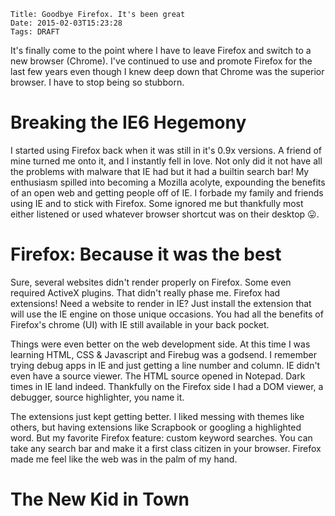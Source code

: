     Title: Goodbye Firefox. It's been great
    Date: 2015-02-03T15:23:28
    Tags: DRAFT

It's finally come to the point where I have to leave Firefox and switch to a new browser (Chrome). I've continued to use and promote Firefox for the last few years even though I knew deep down that Chrome was the superior browser. I have to stop being so stubborn.

<!-- more -->


Breaking the IE6 Hegemony
=========================

I started using Firefox back when it was still in it's 0.9x versions. A friend of mine turned me onto it, and I instantly fell in love. Not only did it not have all the problems with malware that IE had but it had a builtin search bar! My enthusiasm spilled into becoming a Mozilla acolyte, expounding the benefits of an open web and getting people off of IE. I forbade my family and friends using IE and to stick with Firefox. Some ignored me but thankfully most either listened or used whatever browser shortcut was on their desktop 😛.


Firefox: Because it was the best
================================

Sure, several websites didn't render properly on Firefox. Some even required ActiveX plugins. That didn't really phase me. Firefox had extensions! Need a website to render in IE? Just install the extension that will use the IE engine on those unique occasions. You had all the benefits of Firefox's chrome (UI) with IE still available in your back pocket.

Things were even better on the web development side. At this time I was learning HTML, CSS & Javascript and Firebug was a godsend. I remember trying debug apps in IE and just getting a line number and column. IE didn't even have a source viewer. The HTML source opened in Notepad. Dark times in IE land indeed. Thankfully on the Firefox side I had a DOM viewer, a debugger, source highlighter, you name it.

The extensions just kept getting better. I liked messing with themes like others, but having extensions like Scrapbook or googling a highlighted word. But my favorite Firefox feature: custom keyword searches. You can take any search bar and make it a first class citizen in your browser. Firefox made me feel like the web was in the palm of my hand.


The New Kid in Town
====================



